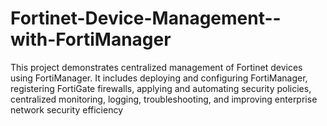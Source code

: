 # Fortinet-Device-Management--with-FortiManager
This project demonstrates centralized management of Fortinet devices using FortiManager. It includes deploying and configuring FortiManager, registering FortiGate firewalls, applying and automating security policies, centralized monitoring, logging, troubleshooting, and improving enterprise network security efficiency
